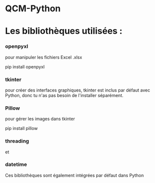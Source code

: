 # QCM-Python
<h1>Les bibliothèques utilisées : </h1>
<h3>openpyxl</h3>
<p>pour manipuler les fichiers Excel .xlsx</p>
<p>pip install openpyxl</p>
<h3>tkinter</h3>
<p>pour créer des interfaces graphiques, tkinter est inclus par défaut avec Python, donc tu n'as pas besoin de l'installer séparément.</p>
<h3>Pillow</h3>
<p>pour gérer les images dans tkinter</p>
<p><p>pip install pillow</p>
<h3>threading</h3> et <h3>datetime</h3>
<p>Ces bibliothèques sont également intégrées par défaut dans Python</p>

